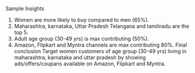 Sample Insights
1.	Women are more likely to buy compared to men (65%).
2.	Maharashtra, karnataka, Uttar Pradesh Telangana and tamilnadu are the top 5.
3.	Adult age group (30-49 yrs) is max contributing (50%).
4.	Amazon, Flipkart and Myntra channels are max contributing 80%.
 Final conclusion
Target women customers of age group (30-49 yrs) living in maharashtra, karnataka and uttar pradesh by showing ads/offers/coupans available on Amazon, Flipkart and Myntra.
